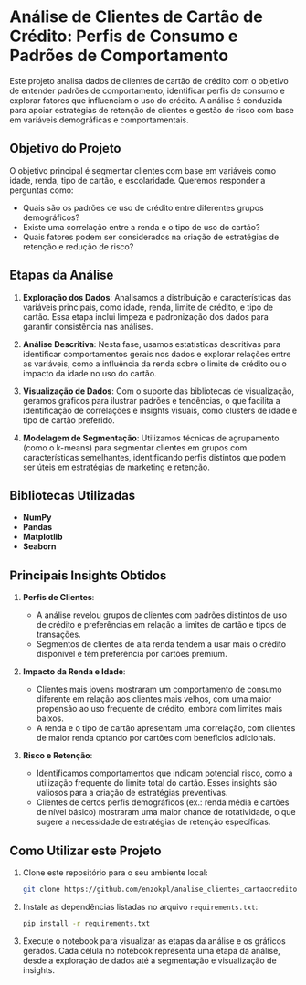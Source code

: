 # Análise de Clientes de Cartão de Crédito: Perfis de Consumo e Padrões de Comportamento

Este projeto analisa dados de clientes de cartão de crédito com o objetivo de entender padrões de comportamento, identificar perfis de consumo e explorar fatores que influenciam o uso do crédito. A análise é conduzida para apoiar estratégias de retenção de clientes e gestão de risco com base em variáveis demográficas e comportamentais.

## Objetivo do Projeto
O objetivo principal é segmentar clientes com base em variáveis como idade, renda, tipo de cartão, e escolaridade. Queremos responder a perguntas como:
- Quais são os padrões de uso de crédito entre diferentes grupos demográficos?
- Existe uma correlação entre a renda e o tipo de uso do cartão?
- Quais fatores podem ser considerados na criação de estratégias de retenção e redução de risco?

## Etapas da Análise

1. **Exploração dos Dados**: Analisamos a distribuição e características das variáveis principais, como idade, renda, limite de crédito, e tipo de cartão. Essa etapa inclui limpeza e padronização dos dados para garantir consistência nas análises.

2. **Análise Descritiva**: Nesta fase, usamos estatísticas descritivas para identificar comportamentos gerais nos dados e explorar relações entre as variáveis, como a influência da renda sobre o limite de crédito ou o impacto da idade no uso do cartão.

3. **Visualização de Dados**: Com o suporte das bibliotecas de visualização, geramos gráficos para ilustrar padrões e tendências, o que facilita a identificação de correlações e insights visuais, como clusters de idade e tipo de cartão preferido.

4. **Modelagem de Segmentação**: Utilizamos técnicas de agrupamento (como o k-means) para segmentar clientes em grupos com características semelhantes, identificando perfis distintos que podem ser úteis em estratégias de marketing e retenção.

## Bibliotecas Utilizadas
- **NumPy**
- **Pandas**
- **Matplotlib**
- **Seaborn**

## Principais Insights Obtidos

1. **Perfis de Clientes**:
   - A análise revelou grupos de clientes com padrões distintos de uso de crédito e preferências em relação a limites de cartão e tipos de transações.
   - Segmentos de clientes de alta renda tendem a usar mais o crédito disponível e têm preferência por cartões premium.

2. **Impacto da Renda e Idade**:
   - Clientes mais jovens mostraram um comportamento de consumo diferente em relação aos clientes mais velhos, com uma maior propensão ao uso frequente de crédito, embora com limites mais baixos.
   - A renda e o tipo de cartão apresentam uma correlação, com clientes de maior renda optando por cartões com benefícios adicionais.

3. **Risco e Retenção**:
   - Identificamos comportamentos que indicam potencial risco, como a utilização frequente do limite total do cartão. Esses insights são valiosos para a criação de estratégias preventivas.
   - Clientes de certos perfis demográficos (ex.: renda média e cartões de nível básico) mostraram uma maior chance de rotatividade, o que sugere a necessidade de estratégias de retenção específicas.

## Como Utilizar este Projeto

1. Clone este repositório para o seu ambiente local:
   ```bash
   git clone https://github.com/enzokpl/analise_clientes_cartaocredito.git
   ```
2. Instale as dependências listadas no arquivo `requirements.txt`:
    ```bash
    pip install -r requirements.txt
    ```
3. Execute o notebook para visualizar as etapas da análise e os gráficos gerados. Cada célula no notebook representa uma etapa da análise, desde a exploração de dados até a segmentação e visualização de insights.
